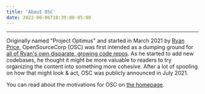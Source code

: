 ```yaml
---
title: 'About OSC'
date: 2022-06-06T10:39:00-05:00
---
```


---

Originally named "Project Optimus" and started in March 2021 by [Ryan
Price](https://github.com/ryapric), OpenSourceCorp (OSC) was first intended as a
dumping ground for [all of Ryan's own disparate, growing code
repos](https://github.com/ryapric?tab=repositories). As he started to add new
codebases, he thought it might be more valuable to readers to try organizing the
content into something more cohesive. After a lot of spooling on how that might
look & act, OSC was publicly announced in July 2021.

You can read about the motivations for OSC on [the homepage](/).
